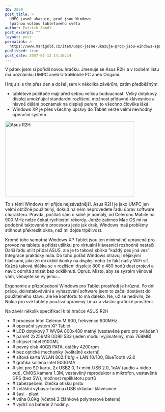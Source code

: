 ```yaml
---
ID: 2059
post_title: >
  UMPC jasně ukazuje, proč jsou Windows
  špatnou volbou tabletového světa
author: Patrick Zandl
post_excerpt: ""
layout: post
permalink: >
  https://www.marigold.cz/item/umpc-jasne-ukazuje-proc-jsou-windows-spatnou-volbou-tabletoveho-sveta
published: true
post_date: 2007-01-13 14:16:14
---
```

<texy>V pátek jsem si pořídil novou hračku. Jmenuje se Asus R2H a v rodném listu má poznámku UMPC aneb UltraMobile PC aneb Origami.

Hraju si s tím přes den a došel jsem k několika závěrům, zatím předběžným:

   <ul>
 <li>tabletové počítače mají před sebou velkou budoucnost. Velký dotykový displej umožňující standardní rozlišení, možnost přídavné klávesnice a hlavně dělání poznámek na displeji perem, to všechno člověka láká.</li>

<li>Windows XP je přes všechny úpravy do Tablet verze velmi nevhodný operační systém.</li></ul>




<img src="http://www.marigold.cz/wp-content/asusR2H.jpg" width="420" height="246" alt="Asus R2H" title="Asus R2H" />

<!--more-->

To s těmi Windows mi přijde nejzávažnější. Asus R2H je jako UMPC jen velmi obtížně použitelný, dokud na něm neprovedete řadu úprav software charakteru. Pravda, počítač sám o sobě je pomalý, od Celeronu Mobile na 900 MHz nelze čekat rychlostní rekordy. Jenže zatímco Mac OS mi na podobně taktovaném procesoru jede jak drak, Windows maji problémy stihnout překreslit okna, než mi dojde trpělivost.

Kromě toho samotná Windows XP Tablet jsou jen minimálně upravená pro provoz na tabletu a přidat utilitku pro virtuální klávesnici rozhodně nestačí. Další řadu utilit přidal ASUS, ale je to taková sbírka  "každý pes jiná ves". Integrace prakticky nula. Do toho pořád Windows otravují nějakými hláškami, jako že mi uklidí ikonky na displeji nebo že fakt našly WiFi síť. Každá taková hláška se v rozlišení displeje 800 x 480 bodů dost projeví a navíc odmítá zmizet bez odkliknutí. Opruz. Misto, aby se systém věnoval vám, věnujete se vy jemu...

Ergonomie a přizpůsobení Windows pro Tablet prostředí je hrůzné. Po dni práce, doinstalovávání a vyhazování software jsem to začal dostávat do použitelného stavu, ale ke komfortu to má daleko. Ne, už se nedivím, že Nokia pro své tablety  používá upravený Linux a vlastní grafické prostředí.

Na závěr několik specifikací k té hračce ASUS R2H

<ul>
<li># procesor Intel Celeron M 900, frekvence 900MHz</li><li>
# operační systém XP Tablet</li><li>
# LCD dotykový 7 WVGA 800x480 matný (vestavěné pero pro ovládání)</li><li>
# paměť 2x256MB DDRII 533 (jeden modul vyjímatelný, max 768MB)</li><li>
# chipset Intel 910GML</li><li>
# pevný disk 40GB PATA, otáčky 4200rpm</li><li>
# bez optické mechaniky (volitelně externí)</li><li>
# síťová karta WLAN 802.11b/g + LAN 10/100, BlueTooth v2.0</li><li>
# grafika sdílená Intel 900GMA</li><li>
# slot pro SD kartu, 2x USB2.0, 1x mini-USB 2.0, 1xAV (audio + video out), CMOS kamera 1.3M, vestavěný reproduktor a mikrofon, vestavěná GPS (bez SW), možnost replikátoru portů</li><li>
# zabezpečení: čtečka otisku prstu</li><li>
# zvláštní výbava: brašna+USB skládací klávesnice</li><li>
# šasi - plast</li><li>
# váha 0.8Kg (včetně 2 článkové polymerové baterie)</li><li>
# výdrž na baterie 2 hodiny.</li>

</ul>